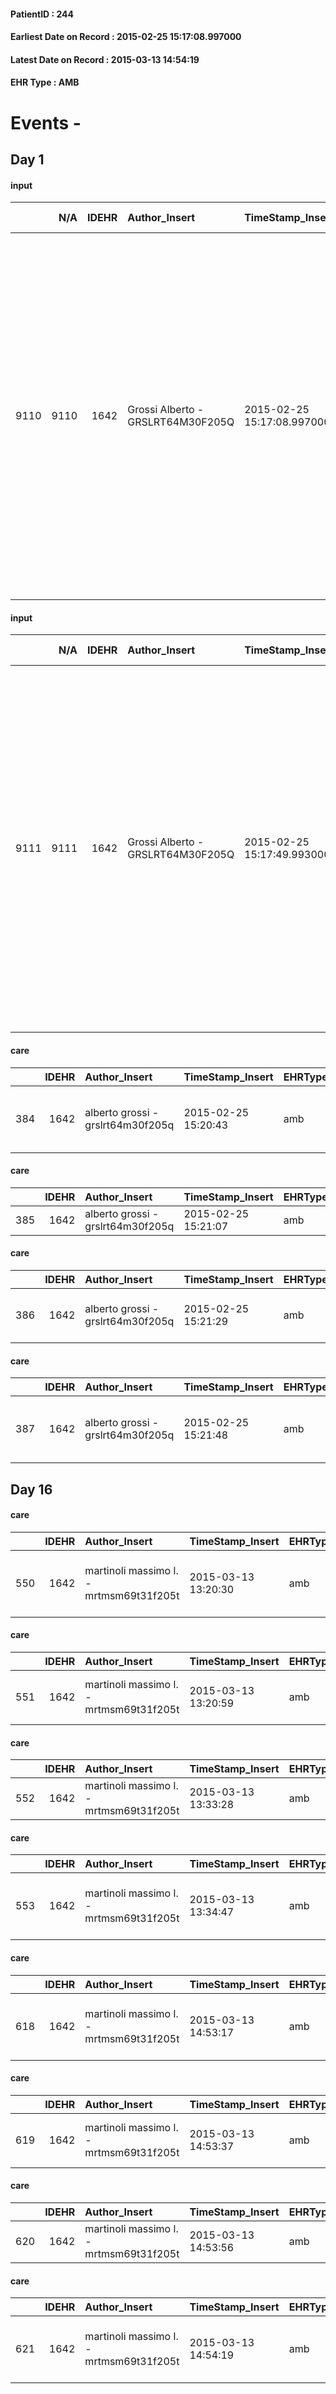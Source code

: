 
#### PatientID : 244
#### Earliest Date on Record : 2015-02-25 15:17:08.997000
#### Latest Date on Record : 2015-03-13 14:54:19
#### EHR Type : AMB

# Events - 

## Day 1

#### input
|      |    N/A |   IDEHR | Author_Insert                     | TimeStamp_Insert           | EHRType   |   PatientID |   IDDigitalSignDocument | persone_vicine   |   Unnamed: 0_x.1 |   IDANAMNESI_SOCIALE | Patient   | FamigliaAltro   | Paziente_T   | FamigliaAltro_T   |   Non_Rilevabile_x.1 | Note_Non_Rilevabile_x.1   | opt_Problemi   | chk_contr_sintomi   | chk_competenza                                 | opt_paziente_a   | opt_famiglia_a   | opt_adeguatezza   | opt_paziente_solo   | opt_presente_assente   | Presenza_minori   | Caregiver_principale   | ds_familiari_coinv                              | opt_risorse_ec   | ds_note_prio                                                                                                                                                                                                                                                                                                                                                         | opt_inv_civile   |   invalidita_perc | Needs               | Domestic partnership   |
|-----:|-------:|--------:|:----------------------------------|:---------------------------|:----------|------------:|------------------------:|:-----------------|-----------------:|---------------------:|:----------|:----------------|:-------------|:------------------|---------------------:|:--------------------------|:---------------|:--------------------|:-----------------------------------------------|:-----------------|:-----------------|:------------------|:--------------------|:-----------------------|:------------------|:-----------------------|:------------------------------------------------|:-----------------|:---------------------------------------------------------------------------------------------------------------------------------------------------------------------------------------------------------------------------------------------------------------------------------------------------------------------------------------------------------------------|:-----------------|------------------:|:--------------------|:-----------------------|
| 9110 |   9110 |    1642 | Grossi Alberto - GRSLRT64M30F205Q | 2015-02-25 15:17:08.997000 | AMB       |         244 |                   24030 | N/A              |              456 |                  291 | No#0      | Si#1            | No#0         | Si#1              |                    0 | NR                        | Si#1           | controllo sintomi#0 | competenza/capacit√† assistenziale caregiver#0 | Indefinite#2     | Congruenti#1     | Da valutare#2     | No#0                | Presente#1             | No#0              | son Paul               | figlia Rossella che abita nello stesso stabile. | Adeguate#1       | Il figlio non ha voluto comunicare al padre la diagnosi ed √® molto difeso rispetto alla comunicazione del dato di realt√† al paziente. La moglie del paziente √® stata assistita da VIDAS qualche anno fa. Il figlio chiede la possibilit√† di una assistenza almeno all'inizio a bassa intensit√†. Ho rimandato la decisione alla valutazione dei nostri operatori | Si#1             |               100 | Clinici#0;Sociali#1 | Figli#2                |

#### input
|      |    N/A |   IDEHR | Author_Insert                     | TimeStamp_Insert           | EHRType   |   PatientID |   IDDigitalSignDocument | persone_vicine   |   Unnamed: 0_x.1 |   IDANAMNESI_SOCIALE | Patient   | FamigliaAltro   | Paziente_T   | FamigliaAltro_T   |   Non_Rilevabile_x.1 | Note_Non_Rilevabile_x.1   | opt_Problemi   | chk_contr_sintomi   | chk_competenza                                 | opt_paziente_a   | opt_famiglia_a   | opt_adeguatezza   | opt_paziente_solo   | ds_note_con                                                                                          | opt_presente_assente   | Presenza_minori   | Caregiver_principale   | ds_familiari_coinv                              | opt_risorse_ec   | ds_note_prio                                                                                                                                                                                                                                                                                                                                                         | opt_inv_civile   |   invalidita_perc | Needs               | Domestic partnership   |
|-----:|-------:|--------:|:----------------------------------|:---------------------------|:----------|------------:|------------------------:|:-----------------|-----------------:|---------------------:|:----------|:----------------|:-------------|:------------------|---------------------:|:--------------------------|:---------------|:--------------------|:-----------------------------------------------|:-----------------|:-----------------|:------------------|:--------------------|:-----------------------------------------------------------------------------------------------------|:-----------------------|:------------------|:-----------------------|:------------------------------------------------|:-----------------|:---------------------------------------------------------------------------------------------------------------------------------------------------------------------------------------------------------------------------------------------------------------------------------------------------------------------------------------------------------------------|:-----------------|------------------:|:--------------------|:-----------------------|
| 9111 |   9111 |    1642 | Grossi Alberto - GRSLRT64M30F205Q | 2015-02-25 15:17:49.993000 | AMB       |         244 |                   24031 | N/A              |              457 |                  292 | No#0      | Si#1            | No#0         | Si#1              |                    0 | NR                        | Si#1           | controllo sintomi#0 | competenza/capacit√† assistenziale caregiver#0 | Indefinite#2     | Congruenti#1     | Da valutare#2     | No#0                | Vive con il figlio Paolo, la figlia Rossella abiata nello stesso stabile e collabora all'assistenza. | Presente#1             | No#0              | son Paul               | figlia Rossella che abita nello stesso stabile. | Adeguate#1       | Il figlio non ha voluto comunicare al padre la diagnosi ed √® molto difeso rispetto alla comunicazione del dato di realt√† al paziente. La moglie del paziente √® stata assistita da VIDAS qualche anno fa. Il figlio chiede la possibilit√† di una assistenza almeno all'inizio a bassa intensit√†. Ho rimandato la decisione alla valutazione dei nostri operatori | Si#1             |               100 | Clinici#0;Sociali#1 | Figli#2                |

#### care
|     |   IDEHR | Author_Insert                     | TimeStamp_Insert    | EHRType   |   PatientID |   IDGESTIONE_AUSILI |   ds_ncons |   opt_annulla_consegna | dt_Ric_consegna     | dt_ric_cons_forn    | opt_ausilio                                     |
|----:|--------:|:----------------------------------|:--------------------|:----------|------------:|--------------------:|-----------:|-----------------------:|:--------------------|:--------------------|:------------------------------------------------|
| 384 |    1642 | alberto grossi - grslrt64m30f205q | 2015-02-25 15:20:43 | amb       |         244 |                 226 |      24701 |                      0 | 2015-02-23 00:00:00 | 2015-02-23 00:00:00 | electronic articulated bed with side rails # 14 |

#### care
|     |   IDEHR | Author_Insert                     | TimeStamp_Insert    | EHRType   |   PatientID |   IDGESTIONE_AUSILI |   ds_ncons |   opt_annulla_consegna | dt_Ric_consegna     | dt_ric_cons_forn    | opt_ausilio            |
|----:|--------:|:----------------------------------|:--------------------|:----------|------------:|--------------------:|-----------:|-----------------------:|:--------------------|:--------------------|:-----------------------|
| 385 |    1642 | alberto grossi - grslrt64m30f205q | 2015-02-25 15:21:07 | amb       |         244 |                 227 |      24701 |                      0 | 2015-02-23 00:00:00 | 2015-02-23 00:00:00 | comfortable chair # 21 |

#### care
|     |   IDEHR | Author_Insert                     | TimeStamp_Insert    | EHRType   |   PatientID |   IDGESTIONE_AUSILI |   ds_ncons |   opt_annulla_consegna | dt_Ric_consegna     | dt_ric_cons_forn    | opt_ausilio                         |
|----:|--------:|:----------------------------------|:--------------------|:----------|------------:|--------------------:|-----------:|-----------------------:|:--------------------|:--------------------|:------------------------------------|
| 386 |    1642 | alberto grossi - grslrt64m30f205q | 2015-02-25 15:21:29 | amb       |         244 |                 228 |      24701 |                      0 | 2015-02-23 00:00:00 | 2015-02-23 00:00:00 | handles for getting out of bed # 15 |

#### care
|     |   IDEHR | Author_Insert                     | TimeStamp_Insert    | EHRType   |   PatientID |   IDGESTIONE_AUSILI |   ds_ncons |   opt_annulla_consegna | dt_Ric_consegna     | dt_ric_cons_forn    | opt_ausilio                             |
|----:|--------:|:----------------------------------|:--------------------|:----------|------------:|--------------------:|-----------:|-----------------------:|:--------------------|:--------------------|:----------------------------------------|
| 387 |    1642 | alberto grossi - grslrt64m30f205q | 2015-02-25 15:21:48 | amb       |         244 |                 229 |      24701 |                      0 | 2015-02-23 00:00:00 | 2015-02-23 00:00:00 | antid air mattress with compressor # 16 |


## Day 16

#### care
|     |   IDEHR | Author_Insert                           | TimeStamp_Insert    | EHRType   |   PatientID |   IDGESTIONE_AUSILI |   ds_ncons |   ds_nritiro |   opt_annulla_consegna | dt_Ric_consegna     | dt_ric_cons_forn    | dt_ric_ritiro_forn   | opt_ausilio                             |
|----:|--------:|:----------------------------------------|:--------------------|:----------|------------:|--------------------:|-----------:|-------------:|-----------------------:|:--------------------|:--------------------|:---------------------|:----------------------------------------|
| 550 |    1642 | martinoli massimo l. - mrtmsm69t31f205t | 2015-03-13 13:20:30 | amb       |         244 |                 393 |      24701 |        24744 |                      0 | 2015-02-23 00:00:00 | 2015-02-23 00:00:00 | 2015-03-02 00:00:00  | antid air mattress with compressor # 16 |

#### care
|     |   IDEHR | Author_Insert                           | TimeStamp_Insert    | EHRType   |   PatientID |   IDGESTIONE_AUSILI |   ds_ncons |   ds_nritiro |   opt_annulla_consegna | dt_Ric_consegna     | dt_ric_cons_forn    | dt_ric_ritiro_forn   | opt_ausilio                         |
|----:|--------:|:----------------------------------------|:--------------------|:----------|------------:|--------------------:|-----------:|-------------:|-----------------------:|:--------------------|:--------------------|:---------------------|:------------------------------------|
| 551 |    1642 | martinoli massimo l. - mrtmsm69t31f205t | 2015-03-13 13:20:59 | amb       |         244 |                 394 |      24701 |        24744 |                      0 | 2015-02-23 00:00:00 | 2015-02-23 00:00:00 | 2015-03-02 00:00:00  | handles for getting out of bed # 15 |

#### care
|     |   IDEHR | Author_Insert                           | TimeStamp_Insert    | EHRType   |   PatientID |   IDGESTIONE_AUSILI |   ds_ncons |   ds_nritiro |   opt_annulla_consegna | dt_Ric_consegna     | dt_ric_cons_forn    | dt_ric_ritiro_forn   | opt_ausilio            |
|----:|--------:|:----------------------------------------|:--------------------|:----------|------------:|--------------------:|-----------:|-------------:|-----------------------:|:--------------------|:--------------------|:---------------------|:-----------------------|
| 552 |    1642 | martinoli massimo l. - mrtmsm69t31f205t | 2015-03-13 13:33:28 | amb       |         244 |                 395 |      24701 |        24744 |                      0 | 2015-02-23 00:00:00 | 2015-02-23 00:00:00 | 2015-03-02 00:00:00  | comfortable chair # 21 |

#### care
|     |   IDEHR | Author_Insert                           | TimeStamp_Insert    | EHRType   |   PatientID |   IDGESTIONE_AUSILI |   ds_ncons |   ds_nritiro |   opt_annulla_consegna | dt_Ric_consegna     | dt_ric_cons_forn    | dt_ric_ritiro_forn   | opt_ausilio                                     |
|----:|--------:|:----------------------------------------|:--------------------|:----------|------------:|--------------------:|-----------:|-------------:|-----------------------:|:--------------------|:--------------------|:---------------------|:------------------------------------------------|
| 553 |    1642 | martinoli massimo l. - mrtmsm69t31f205t | 2015-03-13 13:34:47 | amb       |         244 |                 396 |      24701 |        24744 |                      0 | 2015-02-23 00:00:00 | 2015-02-23 00:00:00 | 2015-03-02 00:00:00  | electronic articulated bed with side rails # 14 |

#### care
|     |   IDEHR | Author_Insert                           | TimeStamp_Insert    | EHRType   |   PatientID |   IDGESTIONE_AUSILI |   ds_ncons |   ds_nritiro |   opt_annulla_consegna | dt_Ric_consegna     | dt_ric_cons_forn    | dt_ric_ritiro       | dt_ric_ritiro_forn   | opt_ausilio                             |
|----:|--------:|:----------------------------------------|:--------------------|:----------|------------:|--------------------:|-----------:|-------------:|-----------------------:|:--------------------|:--------------------|:--------------------|:---------------------|:----------------------------------------|
| 618 |    1642 | martinoli massimo l. - mrtmsm69t31f205t | 2015-03-13 14:53:17 | amb       |         244 |                 461 |      24701 |        24744 |                      0 | 2015-02-23 00:00:00 | 2015-02-23 00:00:00 | 2015-03-02 00:00:00 | 2015-03-02 00:00:00  | antid air mattress with compressor # 16 |

#### care
|     |   IDEHR | Author_Insert                           | TimeStamp_Insert    | EHRType   |   PatientID |   IDGESTIONE_AUSILI |   ds_ncons |   ds_nritiro |   opt_annulla_consegna | dt_Ric_consegna     | dt_ric_cons_forn    | dt_ric_ritiro       | dt_ric_ritiro_forn   | opt_ausilio                         |
|----:|--------:|:----------------------------------------|:--------------------|:----------|------------:|--------------------:|-----------:|-------------:|-----------------------:|:--------------------|:--------------------|:--------------------|:---------------------|:------------------------------------|
| 619 |    1642 | martinoli massimo l. - mrtmsm69t31f205t | 2015-03-13 14:53:37 | amb       |         244 |                 462 |      24701 |        24744 |                      0 | 2015-02-23 00:00:00 | 2015-02-23 00:00:00 | 2015-03-02 00:00:00 | 2015-03-02 00:00:00  | handles for getting out of bed # 15 |

#### care
|     |   IDEHR | Author_Insert                           | TimeStamp_Insert    | EHRType   |   PatientID |   IDGESTIONE_AUSILI |   ds_ncons |   ds_nritiro |   opt_annulla_consegna | dt_Ric_consegna     | dt_ric_cons_forn    | dt_ric_ritiro       | dt_ric_ritiro_forn   | opt_ausilio            |
|----:|--------:|:----------------------------------------|:--------------------|:----------|------------:|--------------------:|-----------:|-------------:|-----------------------:|:--------------------|:--------------------|:--------------------|:---------------------|:-----------------------|
| 620 |    1642 | martinoli massimo l. - mrtmsm69t31f205t | 2015-03-13 14:53:56 | amb       |         244 |                 463 |      24701 |        24744 |                      0 | 2015-02-23 00:00:00 | 2015-02-23 00:00:00 | 2015-03-02 00:00:00 | 2015-03-02 00:00:00  | comfortable chair # 21 |

#### care
|     |   IDEHR | Author_Insert                           | TimeStamp_Insert    | EHRType   |   PatientID |   IDGESTIONE_AUSILI |   ds_ncons |   ds_nritiro |   opt_annulla_consegna | dt_Ric_consegna     | dt_ric_cons_forn    | dt_ric_ritiro       | dt_ric_ritiro_forn   | opt_ausilio                                     |
|----:|--------:|:----------------------------------------|:--------------------|:----------|------------:|--------------------:|-----------:|-------------:|-----------------------:|:--------------------|:--------------------|:--------------------|:---------------------|:------------------------------------------------|
| 621 |    1642 | martinoli massimo l. - mrtmsm69t31f205t | 2015-03-13 14:54:19 | amb       |         244 |                 464 |      24701 |        24744 |                      0 | 2015-02-23 00:00:00 | 2015-02-23 00:00:00 | 2015-03-02 00:00:00 | 2015-03-02 00:00:00  | electronic articulated bed with side rails # 14 |


